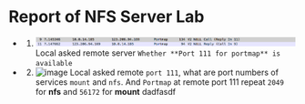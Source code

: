 # Report of NFS Server Lab
* 1. ![image](https://github.com/jiexray/Network/blob/master/NFS/pictures/nfs_1.png)
Local asked remote server `Whether **Port 111 for portmap** is available`
* 2. ![image]()
Local asked remote `port 111`, what are port numbers of services `mount` and `nfs`.
And `Portmap` at remote port 111 repeat `2049` for **nfs** and `56172` for **mount**
dadfasdf
